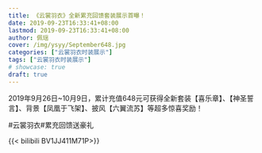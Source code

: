 ```yaml
---
title: 《云裳羽衣》全新累充回馈套装展示首曝！
date: 2019-09-23T16:33:41+08:00
lastmod: 2019-09-23T16:33:41+08:00
author: 佩瑶
cover: /img/ysyy/September648.jpg
categories: ["云裳羽衣时装展示"]
tags: ["云裳羽衣时装展示"]
# showcase: true
draft: true
---
```

2019年9月26日~10月9日，累计充值648元可获得全新套装【喜乐章】、【神圣誓言】、背景【凤凰于飞架】、披风【六翼流苏】等超多惊喜奖励！

<!--more-->

#云裳羽衣#累充回馈送豪礼

{{< bilibili BV1JJ411M71P>}}